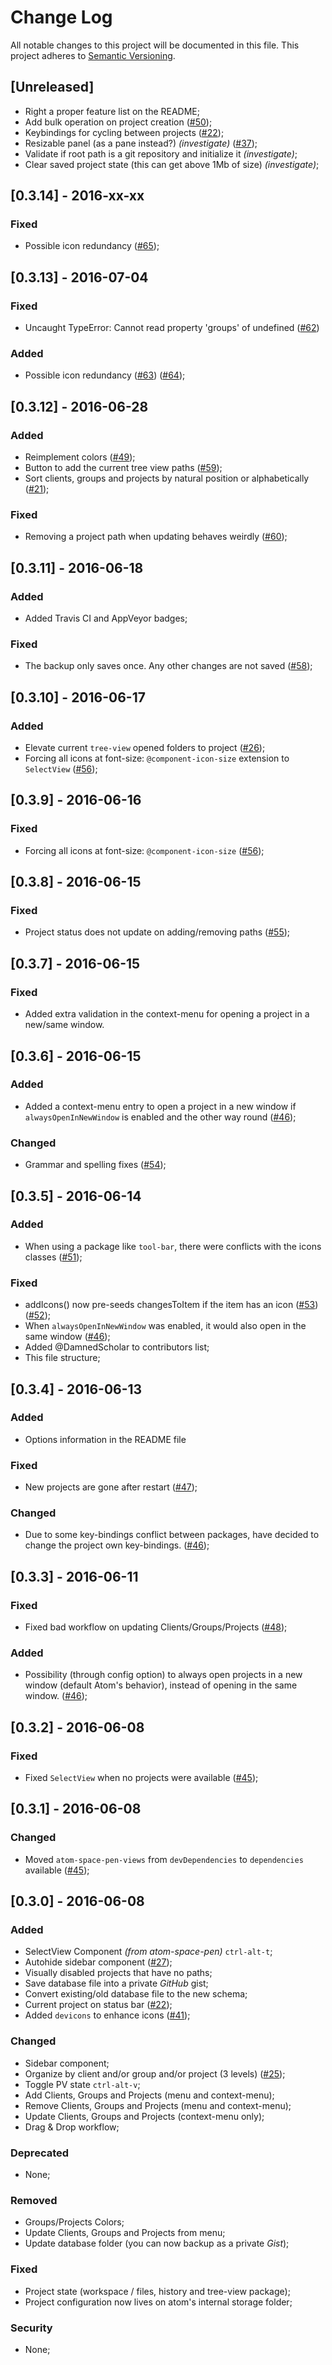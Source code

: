# Change Log

All notable changes to this project will be documented in this file.
This project adheres to [Semantic Versioning](http://semver.org/).

## [Unreleased]

- Right a proper feature list on the README;
- Add bulk operation on project creation ([#50](https://github.com/jccguimaraes/atom-project-viewer/issues/50));
- Keybindings for cycling between projects ([#22](https://github.com/jccguimaraes/atom-project-viewer/issues/22));
- Resizable panel (as a pane instead?) *(investigate)* ([#37](https://github.com/jccguimaraes/atom-project-viewer/issues/37));
- Validate if root path is a git repository and initialize it *(investigate)*;
- Clear saved project state (this can get above 1Mb of size) *(investigate)*;

## [0.3.14] - 2016-xx-xx

### Fixed

- Possible icon redundancy ([#65](https://github.com/jccguimaraes/atom-project-viewer/pull/65));

## [0.3.13] - 2016-07-04

### Fixed

- Uncaught TypeError: Cannot read property 'groups' of undefined ([#62](https://github.com/jccguimaraes/atom-project-viewer/issues/62))

### Added

- Possible icon redundancy ([#63](https://github.com/jccguimaraes/atom-project-viewer/issues/63)) ([#64](https://github.com/jccguimaraes/atom-project-viewer/pull/64));

## [0.3.12] - 2016-06-28

### Added

- Reimplement colors ([#49](https://github.com/jccguimaraes/atom-project-viewer/issues/49));
- Button to add the current tree view paths ([#59](https://github.com/jccguimaraes/atom-project-viewer/pull/59));
- Sort clients, groups and projects by natural position or alphabetically ([#21](https://github.com/jccguimaraes/atom-project-viewer/issues/21));

### Fixed

- Removing a project path when updating behaves weirdly ([#60](https://github.com/jccguimaraes/atom-project-viewer/issues/60));

## [0.3.11] - 2016-06-18

### Added

- Added Travis CI and AppVeyor badges;

### Fixed

- The backup only saves once. Any other changes are not saved ([#58](https://github.com/jccguimaraes/atom-project-viewer/issues/58));

## [0.3.10] - 2016-06-17

### Added

- Elevate current `tree-view` opened folders to project ([#26](https://github.com/jccguimaraes/atom-project-viewer/issues/26));
- Forcing all icons at font-size: `@component-icon-size` extension to `SelectView` ([#56](https://github.com/jccguimaraes/atom-project-viewer/pull/56));

## [0.3.9] - 2016-06-16

### Fixed

- Forcing all icons at font-size: `@component-icon-size` ([#56](https://github.com/jccguimaraes/atom-project-viewer/pull/56));

## [0.3.8] - 2016-06-15

### Fixed

- Project status does not update on adding/removing paths ([#55](https://github.com/jccguimaraes/atom-project-viewer/issues/55));

## [0.3.7] - 2016-06-15

### Fixed

- Added extra validation in the context-menu for opening a project in a new/same window.

## [0.3.6] - 2016-06-15

### Added

- Added a context-menu entry to open a project in a new window if `alwaysOpenInNewWindow` is enabled and the other way round ([#46](https://github.com/jccguimaraes/atom-project-viewer/issues/46#issuecomment-225396861));

### Changed

- Grammar and spelling fixes ([#54](https://github.com/jccguimaraes/atom-project-viewer/pull/54));

## [0.3.5] - 2016-06-14

### Added

- When using a package like `tool-bar`, there were conflicts with the icons classes ([#51](https://github.com/jccguimaraes/atom-project-viewer/pull/51));

### Fixed

- addIcons() now pre-seeds changesToItem if the item has an icon ([#53](https://github.com/jccguimaraes/atom-project-viewer/pull/53/)) ([#52](https://github.com/jccguimaraes/atom-project-viewer/issues/52));
- When `alwaysOpenInNewWindow` was enabled, it would also open in the same window ([#46](https://github.com/jccguimaraes/atom-project-viewer/issues/46#issuecomment-225468789));
- Added @DamnedScholar to contributors list;
- This file structure;

## [0.3.4] - 2016-06-13

### Added

- Options information in the README file

### Fixed

- New projects are gone after restart ([#47](https://github.com/jccguimaraes/atom-project-viewer/issues/47));

### Changed

- Due to some key-bindings conflict between packages, have decided to change the project own key-bindings. ([#46](https://github.com/jccguimaraes/atom-project-viewer/issues/46));

## [0.3.3] - 2016-06-11

### Fixed

- Fixed bad workflow on updating Clients/Groups/Projects ([#48](https://github.com/jccguimaraes/atom-project-viewer/issues/48));

### Added

- Possibility (through config option) to always open projects in a new window (default Atom\'s behavior), instead of opening in the same window. ([#46](https://github.com/jccguimaraes/atom-project-viewer/issues/46));

## [0.3.2] - 2016-06-08

### Fixed

- Fixed `SelectView` when no projects were available ([#45](https://github.com/jccguimaraes/atom-project-viewer/issues/45));

## [0.3.1] - 2016-06-08

### Changed

- Moved `atom-space-pen-views` from `devDependencies` to `dependencies` available ([#45](https://github.com/jccguimaraes/atom-project-viewer/issues/45));

## [0.3.0] - 2016-06-08

### Added

- SelectView Component *(from atom-space-pen)* `ctrl-alt-t`;
- Autohide sidebar component ([#27](https://github.com/jccguimaraes/atom-project-viewer/issues/27));
- Visually disabled projects that have no paths;
- Save database file into a private *GitHub* gist;
- Convert existing/old database file to the new schema;
- Current project on status bar ([#22](https://github.com/jccguimaraes/atom-project-viewer/issues/22));
- Added `devicons` to enhance icons ([#41](https://github.com/jccguimaraes/atom-project-viewer/issues/41));

### Changed

- Sidebar component;
- Organize by client and/or group and/or project (3 levels) ([#25](https://github.com/jccguimaraes/atom-project-viewer/issues/25));
- Toggle PV state `ctrl-alt-v`;
- Add Clients, Groups and Projects (menu and context-menu);
- Remove Clients, Groups and Projects (menu and context-menu);
- Update Clients, Groups and Projects (context-menu only);
- Drag & Drop workflow;

### Deprecated

- None;

### Removed

- Groups/Projects Colors;
- Update Clients, Groups and Projects from menu;
- Update database folder (you can now backup as a private *Gist*);

### Fixed

- Project state (workspace / files, history and tree-view package);
- Project configuration now lives on atom's internal storage folder;

### Security

- None;
